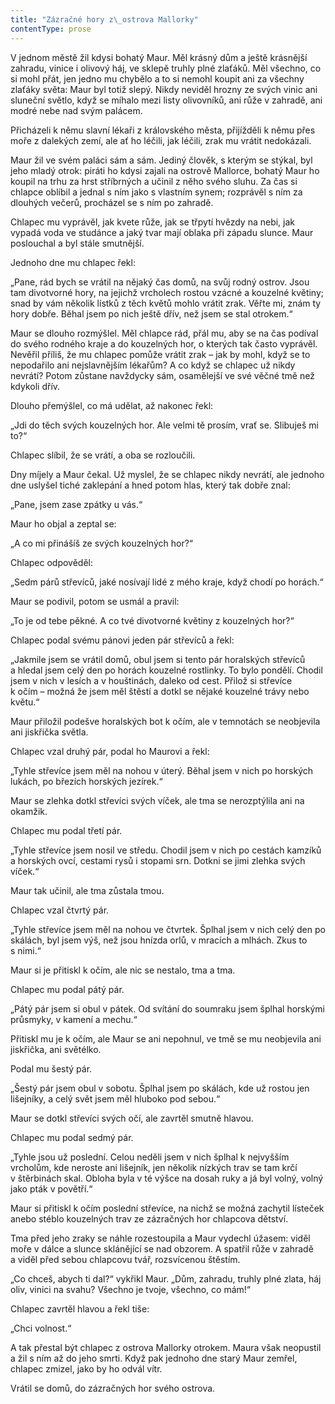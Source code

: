 ```yaml
---
title: "Zázračné hory z\_ostrova Mallorky"
contentType: prose
---
```


  

V jednom městě žil kdysi bohatý Maur. Měl krásný dům a ještě krásnější zahradu, vinice i olivový háj, ve sklepě truhly plné zlaťáků. Měl všechno, co si mohl přát, jen jedno mu chybělo a to si nemohl koupit ani za všechny zlaťáky světa: Maur byl totiž slepý. Nikdy neviděl hrozny ze svých vinic ani sluneční světlo, když se míhalo mezi listy olivovníků, ani růže v zahradě, ani modré nebe nad svým palácem.

Přicházeli k němu slavní lékaři z královského města, přijížděli k němu přes moře z dalekých zemí, ale ať ho léčili, jak léčili, zrak mu vrátit nedokázali.

Maur žil ve svém paláci sám a sám. Jediný člověk, s kterým se stýkal, byl jeho mladý otrok: piráti ho kdysi zajali na ostrově Mallorce, bohatý Maur ho koupil na trhu za hrst stříbrných a učinil z něho svého sluhu. Za čas si chlapce oblíbil a jednal s ním jako s vlastním synem; rozprávěl s ním za dlouhých večerů, procházel se s ním po zahradě.

Chlapec mu vyprávěl, jak kvete růže, jak se třpytí hvězdy na nebi, jak vypadá voda ve studánce a jaký tvar mají oblaka při západu slunce. Maur poslouchal a byl stále smutnější.

Jednoho dne mu chlapec řekl:

„Pane, rád bych se vrátil na nějaký čas domů, na svůj rodný ostrov. Jsou tam divotvorné hory, na jejichž vrcholech rostou vzácné a kouzelné květiny; snad by vám několik lístků z těch květů mohlo vrátit zrak. Věřte mi, znám ty hory dobře. Běhal jsem po nich ještě dřív, než jsem se stal otrokem.“

Maur se dlouho rozmýšlel. Měl chlapce rád, přál mu, aby se na čas podíval do svého rodného kraje a do kouzelných hor, o kterých tak často vyprávěl. Nevěřil příliš, že mu chlapec pomůže vrátit zrak – jak by mohl, když se to nepodařilo ani nejslavnějším lékařům? A co když se chlapec už nikdy nevrátí? Potom zůstane navždycky sám, osamělejší ve své věčné tmě než kdykoli dřív.

Dlouho přemýšlel, co má udělat, až nakonec řekl:

„Jdi do těch svých kouzelných hor. Ale velmi tě prosím, vrať se. Slibuješ mi to?“

Chlapec slíbil, že se vrátí, a oba se rozloučili.

Dny míjely a Maur čekal. Už myslel, že se chlapec nikdy nevrátí, ale jednoho dne uslyšel tiché zaklepání a hned potom hlas, který tak dobře znal:

„Pane, jsem zase zpátky u vás.“

Maur ho objal a zeptal se:

„A co mi přinášíš ze svých kouzelných hor?“

Chlapec odpověděl:

„Sedm párů střevíců, jaké nosívají lidé z mého kraje, když chodí po horách.“

Maur se podivil, potom se usmál a pravil:

„To je od tebe pěkné. A co tvé divotvorné květiny z kouzelných hor?“

Chlapec podal svému pánovi jeden pár střevíců a řekl:

„Jakmile jsem se vrátil domů, obul jsem si tento pár horalských střevíců a hledal jsem celý den po horách kouzelné rostlinky. To bylo pondělí. Chodil jsem v nich v lesích a v houštinách, daleko od cest. Přilož si střevíce k očím – možná že jsem měl štěstí a dotkl se nějaké kouzelné trávy nebo květu.“

Maur přiložil podešve horalských bot k očím, ale v temnotách se neobjevila ani jiskřička světla.

Chlapec vzal druhý pár, podal ho Maurovi a řekl:

„Tyhle střevíce jsem měl na nohou v úterý. Běhal jsem v nich po horských lukách, po březích horských jezírek.“

Maur se zlehka dotkl střevíci svých víček, ale tma se nerozptýlila ani na okamžik.

Chlapec mu podal třetí pár.

„Tyhle střevíce jsem nosil ve středu. Chodil jsem v nich po cestách kamzíků a horských ovcí, cestami rysů i stopami srn. Dotkni se jimi zlehka svých víček.“

Maur tak učinil, ale tma zůstala tmou.

Chlapec vzal čtvrtý pár.

„Tyhle střevíce jsem měl na nohou ve čtvrtek. Šplhal jsem v nich celý den po skálách, byl jsem výš, než jsou hnízda orlů, v mracích a mlhách. Zkus to s nimi.“

Maur si je přitiskl k očím, ale nic se nestalo, tma a tma.

Chlapec mu podal pátý pár.

„Pátý pár jsem si obul v pátek. Od svítání do soumraku jsem šplhal horskými průsmyky, v kamení a mechu.“

Přitiskl mu je k očím, ale Maur se ani nepohnul, ve tmě se mu neobjevila ani jiskřička, ani světélko.

Podal mu šestý pár.

„Šestý pár jsem obul v sobotu. Šplhal jsem po skálách, kde už rostou jen lišejníky, a celý svět jsem měl hluboko pod sebou.“

Maur se dotkl střevíci svých očí, ale zavrtěl smutně hlavou.

Chlapec mu podal sedmý pár.

„Tyhle jsou už poslední. Celou neděli jsem v nich šplhal k nejvyšším vrcholům, kde neroste ani lišejník, jen několik nízkých trav se tam krčí v štěrbinách skal. Obloha byla v té výšce na dosah ruky a já byl volný, volný jako pták v povětří.“

Maur si přitiskl k očím poslední střevíce, na nichž se možná zachytil lísteček anebo stéblo kouzelných trav ze zázračných hor chlapcova dětství.

Tma před jeho zraky se náhle rozestoupila a Maur vydechl úžasem: viděl moře v dálce a slunce sklánějící se nad obzorem. A spatřil růže v zahradě a viděl před sebou chlapcovu tvář, rozsvícenou štěstím.

„Co chceš, abych ti dal?“ vykřikl Maur. „Dům, zahradu, truhly plné zlata, háj oliv, vinici na svahu? Všechno je tvoje, všechno, co mám!“

Chlapec zavrtěl hlavou a řekl tiše:

„Chci volnost.“

A tak přestal být chlapec z ostrova Mallorky otrokem. Maura však neopustil a žil s ním až do jeho smrti. Když pak jednoho dne starý Maur zemřel, chlapec zmizel, jako by ho odvál vítr.

Vrátil se domů, do zázračných hor svého ostrova.
